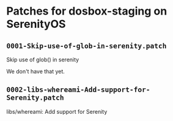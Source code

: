 # Patches for dosbox-staging on SerenityOS

## `0001-Skip-use-of-glob-in-serenity.patch`

Skip use of glob() in serenity

We don't have that yet.

## `0002-libs-whereami-Add-support-for-Serenity.patch`

libs/whereami: Add support for Serenity


